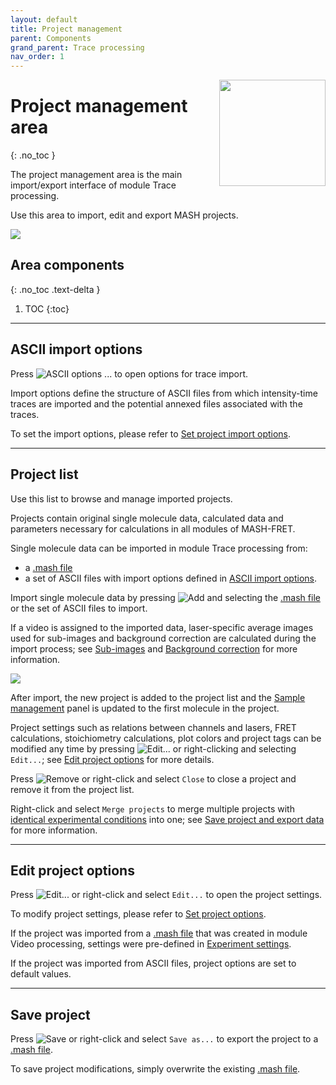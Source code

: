 ```yaml
---
layout: default
title: Project management
parent: Components
grand_parent: Trace processing
nav_order: 1
---
```


<img src="../../assets/images/logos/logo-trace-processing_400px.png" width="170" style="float:right; margin-left: 15px;"/>

# Project management area
{: .no_toc }

The project management area is the main import/export interface of module Trace processing.

Use this area to import, edit and export MASH projects.

<a class="plain" href="../../assets/images/gui/TP-area-proj.png"><img src="../../assets/images/gui/TP-area-proj.png" style="max-width: 192px;"/></a>

## Area components
{: .no_toc .text-delta }

1. TOC
{:toc}


---

## ASCII import options

Press 
![ASCII options ...](../../assets/images/gui/TP-but-ascii-options-3p.png "ASCII options ...") to open options for trace import.

Import options define the structure of ASCII files from which intensity-time traces are imported and the potential annexed files associated with the traces.

To set the import options, please refer to 
[Set project import options](../functionalities/set-import-options.html).


---

## Project list

Use this list to browse and manage imported projects.

Projects contain original single molecule data, calculated data and parameters necessary for calculations in all modules of MASH-FRET.

Single molecule data can be imported in module Trace processing from:
* a [.mash file](../../output-files/mash-mash-project.html)
* a set of ASCII files with import options defined in 
[ASCII import options](#ascii-import-options).

Import single molecule data by pressing 
![Add](../../assets/images/gui/TP-but-add.png "Add") and selecting the 
[.mash file](../../output-files/mash-mash-project.html) or the set of ASCII files to import.

If a video is assigned to the imported data, laser-specific average images used for sub-images and background correction are calculated during the import process; see 
[Sub-images](panel-subimage.html) and 
[Background correction](panel-background-correction.html) for more information.

<a class="plain" href="../../assets/images/gui/TP-area-proj-loadingbar.png"><img src="../../assets/images/gui/TP-area-proj-loadingbar.png" style="max-width: 300px;"/></a>

After import, the new project is added to the project list and the 
[Sample management](panel-sample-management.html) panel is updated to the first molecule in the project.

Project settings such as relations between channels and lasers, FRET calculations, stoichiometry calculations, plot colors and project tags can be modified any time by pressing 
![Edit...](../../assets/images/gui/TP-but-edit-3p.png "Edit...") or right-clicking and selecting `Edit...`; see 
[Edit project options](#edit-project-options) for more details.

Press 
![Remove](../../assets/images/gui/TP-but-remove.png "Remove") or right-click and select `Close` to close a project and remove it from the project list.

Right-click and select `Merge projects` to merge multiple projects with <u>identical experimental conditions</u> into one; see 
[Save project and export data](../workflow.html#save-project-and-export-data) for more information.


---

## Edit project options

Press 
![Edit...](../../assets/images/gui/TP-but-edit-3p.png "Edit...") or right-click and select `Edit...` to open the project settings.

To modify project settings, please refer to 
[Set project options](../../video-processing/functionalities/set-project-options.html).

If the project was imported from a 
[.mash file](../../output-files/mash-mash-project.html) that was created in module Video processing, settings were pre-defined in 
[Experiment settings](../../video-processing/panels/panel-experiment-settings.html#project-options).

If the project was imported from ASCII files, project options are set to default values.


---

## Save project

Press ![Save](../../assets/images/gui/TP-but-save.png "Save") or right-click and select `Save as...` to export the project to a 
[.mash file](../../output-files/mash-mash-project.html).

To save project modifications, simply overwrite the existing 
[.mash file](../../output-files/mash-mash-project.html).



